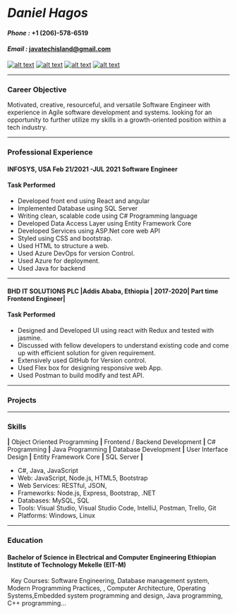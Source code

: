 
# *Daniel Hagos*
#### *Phone :* +1 (206)-578-6519  
####  *Email :* javatechisland@gmail.com

[![alt text][1]][2]   [![alt text][3]][4]   [![alt text][5]][6] [![alt text][8]][9]
___
### Career Objective
Motivated, creative, resourceful, and versatile Software Engineer with experience in Agile software development and systems. looking for an opportunity to further utilize my skills in a growth-oriented position within a tech industry.
___

### Professional Experience
#### INFOSYS, USA Feb 21/2021 -JUL 2021  Software Engineer
#### Task Performed
* Developed front end using React and angular
* Implemented Database using SQL Server
* Writing clean, scalable code using C# Programming language
* Developed Data Access Layer using Entity Framework Core
* Developed Services using ASP.Net core web API
* Styled using CSS and bootstrap.
* Used HTML to structure a web.
* Used Azure DevOps for version Control.
* Used Azure for deployment.
* Used Java for backend
___
#### BHD IT SOLUTIONS PLC |Addis Ababa, Ethiopia | 2017-2020| Part time Frontend Engineer|
#### Task Performed
* Designed and Developed UI using react with Redux and tested with jasmine.
* Discussed with fellow developers to understand existing code and come up with efficient solution for given requirement.
* Extensively used GitHub for Version control.
* Used Flex box for designing responsive web App.
* Used Postman to build modify and test API.
___
### Projects
___
### Skills
<strong>|</strong> Object Oriented Programming <strong>|</strong>  Frontend / Backend Development <strong>|</strong> C# Programming <strong>|</strong> Java Programming <strong>|</strong> Database Development <strong>|</strong> User Interface Design <strong>|</strong> Entity Framework Core <strong>|</strong>     SQL Server <strong>|</strong>
* C#, Java, JavaScript
* Web: JavaScript, Node.js, HTML5, Bootstrap
* Web Services: RESTful, JSON,
* Frameworks: Node.js, Express, Bootstrap, .NET
* Databases: MySQL, SQL
* Tools: Visual Studio, Visual Studio Code, IntelliJ, Postman, Trello, Git
* Platforms: Windows, Linux
___
### Education
#### Bachelor of Science in Electrical and Computer Engineering Ethiopian Institute of Technology Mekelle (EIT-M)

&nbsp;&nbsp;Key Courses: Software Engineering, Database management system, Modern Programming Practices, , Computer Architecture, Operating Systems,Embedded system programming and design, Java programming, C++ programming…


[1]: https://img.shields.io/badge/linkedin-%230077B5.svg?&style=for-the-badge&logo=linkedin&logoColor=white
[2]: https://www.linkedin.com/in/dannyhagos/
[3]: https://img.shields.io/badge/medium-%2312100E.svg?&style=for-the-badge&logo=medium&logoColor=white
[4]: https://medium.com/@dannyzsea
[5]: https://img.shields.io/badge/GitHub-%2312100E.svg?&style=for-the-badge&logo=Github&logoColor=white
[6]: https://github.com/dannyzsea
[7]: https://media-exp1.licdn.com/dms/image/C4D03AQGGN-A_H5gm4A/profile-displayphoto-shrink_800_800/0/1625596456837?e=1635984000&v=beta&t=NJRRbu6oAqCdBmylzvqMH2gT0EmfaCgvs_lQjgPsEgI
[8]: https://img.shields.io/badge/Check%20My-Personal%20Website-yellowgreen?style=for-the-badge&logo=appveyor
[9]: https://danielhagos.web.app/
